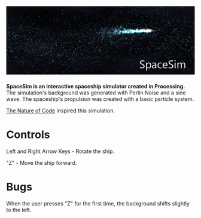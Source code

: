 ![Title Image](https://github.com/alexfidelchen/SpaceSim/blob/master/title.png)
---
__SpaceSim is an interactive spaceship simulator created in Processing.__ The simulation's background was generated with Perlin Noise and a sine wave. The spaceship's propulsion was created with a basic particle system. 

[The Nature of Code](http://natureofcode.com/book/) inspired this simulation. 

# Controls 
Left and Right Arrow Keys - Rotate the ship. 

"Z" - Move the ship forward.

# Bugs
When the user presses "Z" for the first time, the background shifts slightly to the left. 
